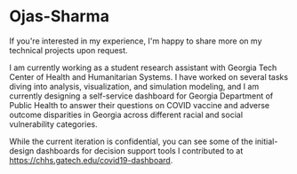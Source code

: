 # Ojas-Sharma
If you're interested in my experience, I'm happy to share more on my technical projects upon request.

I am currently working as a student research assistant with Georgia Tech Center of Health and Humanitarian Systems. 
I have worked on several tasks diving into analysis, visualization, and simulation modeling, and I am currently designing a self-service dashboard for Georgia Department of Public Health to answer their questions on COVID vaccine 
and adverse outcome disparities in Georgia across different racial and social vulnerability categories.

While the current iteration is confidential, you can see some of the initial-design dashboards for decision support tools I contributed to at https://chhs.gatech.edu/covid19-dashboard.
